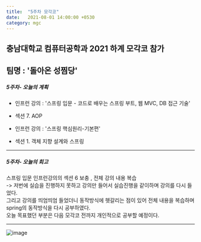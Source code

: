 ```yaml
---
title:  "5주차 모각코"
date:   2021-08-01 14:00:00 +0530
category: mgc
---
```


## 충남대학교 컴퓨터공학과 2021 하계 모각코 참가   
## 팀명 : '돌아온 성찜당'  

##### 5주차- 오늘의 계획
  - 인프런 강의 : '스프링 입문 - 코드로 배우는 스프링 부트, 웹 MVC, DB 접근 기술'   
  - 섹션 7. AOP
  
  - 인프런 강의 : '스프링 핵심원리-기본편'
  - 섹션 1. 객체 지향 설계와 스프링
---  

##### 5주차- 오늘의 회고    
  스프링 입문 인프런강의의 섹션 6 보충 , 전체 강의 내용 복습  
  -> 저번에 실습을 진행하지 못하고 강의만 들어서 실습진행을 같이하며 강의를 다시 들었다.    
  그리고 강의를 띄엄띄엄 들었더니 동작방식에 헷갈리는 점이 있어 전체 내용을 복습하며 spring의 동작방식을 다시 공부하였다.    
  오늘 목표했던 부분은 다음 모각코 전까지 개인적으로 공부할 예정이다.    
  
  ---  
  
  ![image](https://user-images.githubusercontent.com/26339800/127763641-738063bb-c7c7-43a0-bd1d-f0a34958e19e.png)   

  
  


